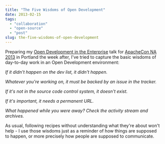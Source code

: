 ```yaml
---
title: "The Five Wisdoms of Open Development"
date: 2013-02-15
tags: 
  - "collaboration"
  - "open-source"
  - "post"
slug: the-five-wisdoms-of-open-development
---
```


Preparing my [Open Development in the Enterprise](http://na.apachecon.com/schedule/presentation/136/) talk for [ApacheCon NA 2013](http://na.apachecon.com) in Portland the week after, I've tried to capture the basic wisdoms of day-to-day work in an Open Development environment:

_If it didn't happen on the dev list, it didn't happen._

_Whatever you're working on, it must be backed by an issue in the tracker._

_If it's not in the source code control system, it doesn't exist._

_If it's important, it needs a permanent URL._

_What happened while you were away? Check the activity stream and archives._

As usual, following recipes without understanding what they're about won't help - I use those wisdoms just as a reminder of how things are supposed to happen, or more precisely how people are supposed to communicate.
